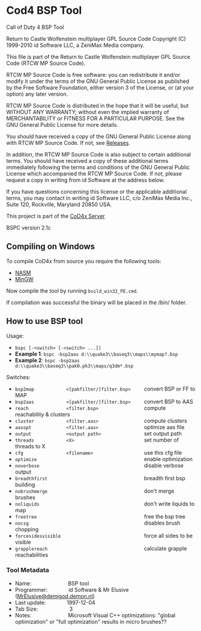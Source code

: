 # Cod4 BSP Tool
Call of Duty 4 BSP Tool

Return to Castle Wolfenstein multiplayer GPL Source Code
Copyright (C) 1999-2010 id Software LLC, a ZeniMax Media company. 

This file is part of the Return to Castle Wolfenstein multiplayer GPL Source Code (RTCW MP Source Code).  

RTCW MP Source Code is free software: you can redistribute it and/or modify
it under the terms of the GNU General Public License as published by
the Free Software Foundation, either version 3 of the License, or
(at your option) any later version.

RTCW MP Source Code is distributed in the hope that it will be useful,
but WITHOUT ANY WARRANTY; without even the implied warranty of
MERCHANTABILITY or FITNESS FOR A PARTICULAR PURPOSE.  See the
GNU General Public License for more details.

You should have received a copy of the GNU General Public License
along with RTCW MP Source Code.  If not, see [Releases](http://www.gnu.org/licenses/).

In addition, the RTCW MP Source Code is also subject to certain additional terms. You should have received a copy of these additional terms immediately following the terms and conditions of the GNU General Public License which accompanied the RTCW MP Source Code.  If not, please request a copy in writing from id Software at the address below.

If you have questions concerning this license or the applicable additional terms, you may contact in writing id Software LLC, c/o ZeniMax Media Inc., Suite 120, Rockville, Maryland 20850 USA. 

This project is part of the [CoD4x Server](https://github.com/callofduty4x/CoD4x_Server)

BSPC version 2.1c

## Compiling on Windows

To compile CoD4x from source you require the following tools:

- [NASM](http://www.nasm.us/pub/nasm/releasebuilds/?C=M;O=D)
- [MinGW](http://www.mingw.org/)

Now compile the tool by running `build_win32_PE.cmd`.

If compilation was successful the binary will be placed in the /bin/ folder. 

## How to use BSP tool

Usage:
- `bspc [-<switch> [-<switch> ...]]`
- **Example 1**: `bspc -bsp2aas d:\\quake3\\baseq3\\maps\\mymap?.bsp`  
- **Example 2**: `bspc -bsp2aas d:\\quake3\\baseq3\\pak0.pk3\\maps/q3dm*.bsp`

Switches: 
- `bsp2map            <[pakfilter/]filter.bsp>     `convert BSP or FF to MAP
- `bsp2aas            <[pakfilter/]filter.bsp>     `convert BSP to AAS
- `reach              <filter.bsp>                 `compute reachability & clusters
- `cluster            <filter.aas>                 `compute clusters
- `aasopt             <filter.aas>                 `optimize aas file
- `output             <output path>                `set output path
- `threads            <X>                          `set number of threads to X
- `cfg                <filename>                   `use this cfg file
- `optimize                                        `enable optimization
- `noverbose                                       `disable verbose output
- `breadthfirst                                    `breadth first bsp building
- `nobrushmerge                                    `don't merge brushes
- `noliquids                                       `don't write liquids to map
- `freetree                                        `free the bsp tree
- `nocsg                                           `disables brush chopping
- `forcesidesvisible                               `force all sides to be visible
- `grapplereach                                    `calculate grapple reachabilities

### Tool Metadata 

- Name:&emsp;&emsp;&emsp;&emsp;&emsp;&emsp;&emsp;BSP tool
- Programmer:&emsp;&emsp;&emsp;&emsp;id Software & Mr Elusive (MrElusive@demigod.demon.nl)
- Last update:&emsp;&emsp;&emsp;&emsp;1997-12-04
- Tab Size:&emsp;&emsp;&emsp;&emsp;&emsp;&emsp;3
- Notes:&emsp;&emsp;&emsp;&emsp;&emsp;&emsp;&emsp;Microsoft Visual C++ optimizations: "global optimization" or "full optimization" results in micro brushes??
